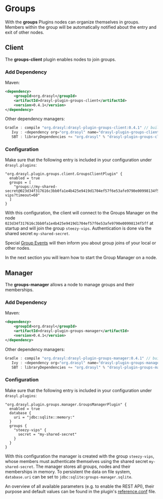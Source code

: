 # Groups

With the **groups** Plugins nodes can organize themselves in groups. Members within the
group will be automatically notified about the entry and exit of other nodes.

## Client

The **groups-client** plugin enables nodes to join groups.

### Add Dependency

Maven:
```xml
<dependency>
    <groupId>org.drasyl</groupId>
    <artifactId>drasyl-plugin-groups-client</artifactId>
    <version>0.4.1</version>
</dependency>
```

Other dependency managers:
```java
Gradle : compile "org.drasyl:drasyl-plugin-groups-client:0.4.1" // build.gradle 
   Ivy : <dependency org="org.drasyl" name="drasyl-plugin-groups-client" rev="0.4.1" conf="build" /> // ivy.xml
   SBT : libraryDependencies += "org.drasyl" % "drasyl-plugin-groups-client" % "0.4.1" // build.sbt
```

### Configuration

Make sure that the following entry is included in your configuration under `drasyl.plugins`:

```hocon
"org.drasyl.plugin.groups.client.GroupsClientPlugin" {
  enabled = true
  groups = [
    "groups://my-shared-secret@023d34f317616c3bb0fa1e4b425e9419d1704ef57f6e53afe9790e00998134f5ff/steezy-vips?timeout=60"
  ]
}
```

With this configuration, the client will connect to the Groups Manager on the node
`023d34f317616c3bb0fa1e4b425e9419d1704ef57f6e53afe9790e00998134f5ff` at startup and will join the
group `steezy-vips`. Authentication is done via the shared secret `my-shared-secret`.

Special [Group Events](https://www.javadoc.io/doc/org.drasyl/drasyl-plugin-groups-client/latest/org/drasyl/plugin/groups/client/event/package-summary.html) will then inform you about group joins of your local or other nodes.

In the next section you will learn how to start the Group Manager on a node.

## Manager

The **groups-manager** allows a node to manage groups and their memberships.

### Add Dependency

Maven:
```xml
<dependency>
    <groupId>org.drasyl</groupId>
    <artifactId>drasyl-plugin-groups-manager</artifactId>
    <version>0.4.1</version>
</dependency>
```

Other dependency managers:
```java
Gradle : compile "org.drasyl:drasyl-plugin-groups-manager:0.4.1" // build.gradle 
   Ivy : <dependency org="org.drasyl" name="drasyl-plugin-groups-manager" rev="0.4.1" conf="build" /> // ivy.xml
   SBT : libraryDependencies += "org.drasyl" % "drasyl-plugin-groups-manager" % "0.4.1" // build.sbt
```

### Configuration

Make sure that the following entry is included in your configuration under `drasyl.plugins`:

```hocon
"org.drasyl.plugin.groups.manager.GroupsManagerPlugin" {
  enabled = true
  database {
    uri = "jdbc:sqlite::memory:"
  }
  groups {
    "steezy-vips" {
      secret = "my-shared-secret"
    }
  }
}
```

With this configuration the manager is created with the group `steezy-vips`, whose members must
authenticate themselves using the shared secret `my-shared-secret`. 
The manager stores all groups, nodes and their memberships in memory. To persistent the data on
file system, `database.uri` can be set to `jdbc:sqlite:groups-manager.sqlite`.

An overview of all available parameters (e.g. to enable the REST API), their purpose and default values can be found in the
plugin's [reference.conf](https://github.com/drasyl-overlay/drasyl/blob/master/drasyl-plugin-groups-manager/src/main/resources/reference.conf)
file.

